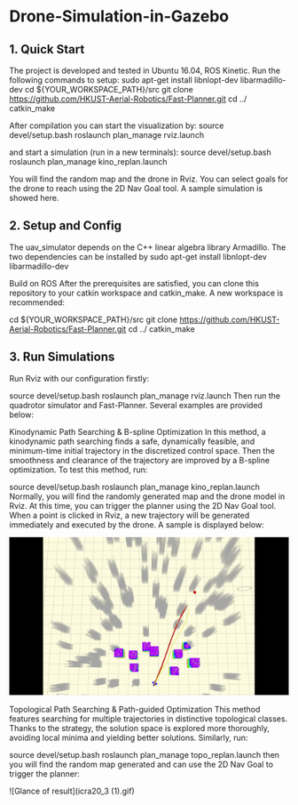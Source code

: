 # Drone-Simulation-in-Gazebo

## 1. Quick Start
The project is developed and tested in Ubuntu 16.04, ROS Kinetic. Run the following commands to setup:
 sudo apt-get install libnlopt-dev libarmadillo-dev
 cd ${YOUR_WORKSPACE_PATH}/src
 git clone https://github.com/HKUST-Aerial-Robotics/Fast-Planner.git
 cd ../
 catkin_make
 
After compilation you can start the visualization by:
source devel/setup.bash
roslaunch plan_manage rviz.launch 

and start a simulation (run in a new terminals):
source devel/setup.bash
roslaunch plan_manage kino_replan.launch

You will find the random map and the drone in Rviz. You can select goals for the drone to reach using the 2D Nav Goal tool. A sample simulation is showed here.

## 2. Setup and Config
The uav_simulator depends on the C++ linear algebra library Armadillo. The two dependencies can be installed by
sudo apt-get install libnlopt-dev libarmadillo-dev 

Build on ROS
After the prerequisites are satisfied, you can clone this repository to your catkin workspace and catkin_make. A new workspace is recommended:

  cd ${YOUR_WORKSPACE_PATH}/src
  git clone https://github.com/HKUST-Aerial-Robotics/Fast-Planner.git
  cd ../
  catkin_make
  
## 3. Run Simulations
Run Rviz with our configuration firstly:

  <!-- go to your workspace and run: -->
  source devel/setup.bash
  roslaunch plan_manage rviz.launch
Then run the quadrotor simulator and Fast-Planner. Several examples are provided below:

Kinodynamic Path Searching & B-spline Optimization
In this method, a kinodynamic path searching finds a safe, dynamically feasible, and minimum-time initial trajectory in the discretized control space. Then the smoothness and clearance of the trajectory are improved by a B-spline optimization. To test this method, run:

  <!-- open a new terminal, go to your workspace and run: -->
  source devel/setup.bash
  roslaunch plan_manage kino_replan.launch
Normally, you will find the randomly generated map and the drone model in Rviz. At this time, you can trigger the planner using the 2D Nav Goal tool. When a point is clicked in Rviz, a new trajectory will be generated immediately and executed by the drone. A sample is displayed below:

![Glance of result](ral19_3.gif)

Topological Path Searching & Path-guided Optimization
This method features searching for multiple trajectories in distinctive topological classes. Thanks to the strategy, the solution space is explored more thoroughly, avoiding local minima and yielding better solutions. Similarly, run:

  <!-- open a new terminal, go to your workspace and run: -->
  source devel/setup.bash
  roslaunch plan_manage topo_replan.launch
then you will find the random map generated and can use the 2D Nav Goal to trigger the planner:

![Glance of result](icra20_3 (1).gif)
